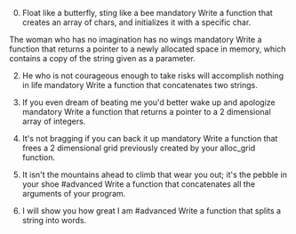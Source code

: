 0. Float like a butterfly, sting like a bee
mandatory
Write a function that creates an array of chars, and initializes it with a specific char.

 The woman who has no imagination has no wings
mandatory
Write a function that returns a pointer to a newly allocated space in memory, which contains a copy of the string given as a parameter.

2. He who is not courageous enough to take risks will accomplish nothing in life
mandatory
Write a function that concatenates two strings.

3. If you even dream of beating me you'd better wake up and apologize
mandatory
Write a function that returns a pointer to a 2 dimensional array of integers.

4. It's not bragging if you can back it up
mandatory
Write a function that frees a 2 dimensional grid previously created by your alloc_grid function.

5. It isn't the mountains ahead to climb that wear you out; it's the pebble in your shoe
#advanced
Write a function that concatenates all the arguments of your program.

6. I will show you how great I am
#advanced
Write a function that splits a string into words.



